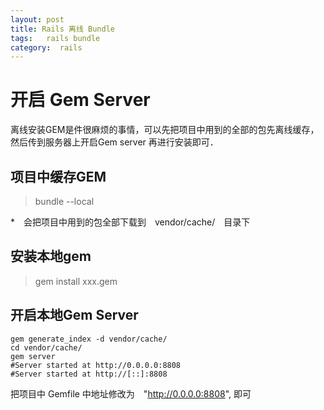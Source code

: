 ```yaml
---
layout: post
title: Rails 离线 Bundle
tags:   rails bundle
category:  rails
---
```



# 开启 Gem Server
离线安装GEM是件很麻烦的事情，可以先把项目中用到的全部的包先离线缓存，然后传到服务器上开启Gem server 再进行安装即可．

## 项目中缓存GEM

>bundle --local

*　会把项目中用到的包全部下载到　vendor/cache/　目录下

## 安装本地gem

>gem install xxx.gem


## 开启本地Gem Server

```
gem generate_index -d vendor/cache/
cd vendor/cache/
gem server
#Server started at http://0.0.0.0:8808
#Server started at http://[::]:8808
```

把项目中 Gemfile 中地址修改为　"http://0.0.0.0:8808", 即可

